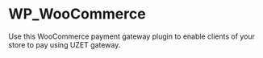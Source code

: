 # WP_WooCommerce
Use this WooCommerce payment gateway plugin to enable clients of your store to pay using UZET gateway.
